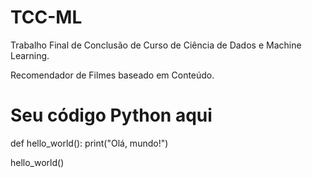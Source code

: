 # TCC-ML

Trabalho Final de Conclusão de Curso de Ciência de Dados e Machine Learning.

Recomendador de Filmes baseado em Conteúdo.

# Seu código Python aqui
def hello_world():
    print("Olá, mundo!")

hello_world()
